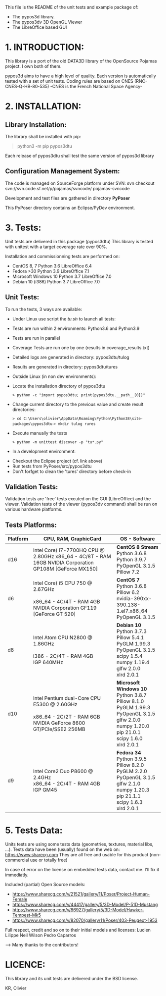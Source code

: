 
This file is the README of the unit tests and example package of\:
- The pypos3d library.
- The pypos3dv 3D OpenGL Viewer
- The LibreOffice based GUI

# 1. INTRODUCTION:
This library is a port of the old DATA3D library of the OpenSource Pojamas project.
I own both of them.

pypos3d aims to have a high level of quality.
Each version is automatically tested with a set of unit tests.
Coding rules are based on CNES (RNC-CNES-Q-HB-80-535) -CNES is the French National Space Agency-


# 2. INSTALLATION:

## Library Installation:
The library shall be installed with pip:
> python3 -m pip pypos3dtu

Each release of pypos3dtu shall test the same version of pypos3d library


## Configuration Management System:
The code is managed on SourceForge platform under SVN:
svn checkout svn://svn.code.sf.net/p/pojamas/svncode/ pojamas-svncode

Development and test files are gathered in directory **PyPoser**

This PyPoser directory contains an Eclipse/PyDev environment.


# 3. Tests:
Unit tests are delivered in this package (pypos3dtu)
This library is tested with unitest with a target coverage rate over 90%.

Installation and commissionning tests are performed on:
- CentOS 8, 7           Python 3.6   LibreOffice 6.4
- Fedora >30            Python 3.9   LibreOffice 7.1
- Microsoft Windows 10  Python 3.7   LibreOffice 7.0
- Debian 10 (i386)      Python 3.7   LibreOffice 7.0


## Unit Tests:
To run the tests, 3 ways are available:

* Under Linux use script the _tu.sh_ to launch all tests:
 - Tests are run within 2 environments: Python3.6 and Python3.9
 - Tests are run in parallel
 - Coverage Tests are run one by one (results in coverage\_results.txt)
 
 - Detailed logs are generated in directory: pypos3dtu/tulog
 - Results are generated in directory: pypos3dtu/tures

* Outside Linux (in non dev environments):
 - Locate the installation directory of pypos3dtu

   `> python -c "import pypos3dtu; print(pypos3dtu.__path__[0])"`
   
 - Change current directory to the previous value and create result directories:
  
   `> cd C:\Users\olivier\AppData\Roaming\Python\Python38\site-packages\pypos3dtu`
   `> mkdir tulog rures` 

 - Execute manually the tests

   `> python -m unittest discover -p "tu*.py"`

* In a development environment:
 - Checkout the Eclipse project (cf. link above)
 - Run tests from PyPoser/src/pypos3dtu
 - Don't forfget to clean the 'tures' directory before check-in


## Validation Tests:
Validation tests are 'free' tests excuted on the GUI (LibreOffice) and the viewer.
Validation tests of the viewer (pypos3dv command) shall be run on various hardware
platforms.

## Tests Platforms:

|Platform| CPU, RAM, GraphicCard | OS - Software |
|---------|----------------------|---------------|
|d16      | Intel Core) i7-7700HQ CPU @ 2.80GHz x86\_64 - 4C/8T - RAM 16GB NVIDIA Corporation GP108M [GeForce MX150]|**CentOS 8 Stream**<br/>Python 3.6.8<br/>Python 3.9.7<br/>PyOpenGL 3.1.5<br/>Pillow 7.2|
|d6       | Intel Core) i5 CPU 750  @ 2.67GHz<br/><br/>x86\_64 - 4C/4T - RAM 4GB<br/>NVIDIA Corporation GF119 [GeForce GT 520]|**CentOS 7**<br/>Python 3.6.8<br/>Pillow 6.2 <br/>nvidia-390xx-390.138-1.el7.x86\_64<br/>PyOpenGL 3.1.5| 
|d8       | Intel Atom CPU N2800   @ 1.86GHz<br/><br/> i386 - 2C/4T - RAM 4GB<br/>IGP 640MHz   | **Debian 10**<br/> Python 3.7.3<br/>Pillow 5.4.1<br/>PyGLM 1.99.3 <br/>PyOpenGL         3.1.5<br/>scipy            1.5.4<br/>numpy            1.19.4<br/>glfw             2.0.0<br/> xlrd             2.0.1<br/>|
|d10      | Intel Pentium dual-Core CPU E5300 @ 2.60GHz<br/><br/>x86\_64 - 2C/2T - RAM 6GB<br/>NVIDIA GeForce 8600 GT/PCIe/SSE2 256MB<br/>| **Microsoft Windows 10**<br/>Python 3.8.7<br/>Pillow 8.1.0<br/> PyGLM      1.99.3<br/> PyOpenGL   3.1.5<br/> glfw       2.0.0<br/> numpy      1.20.0<br/> pip        21.0.1<br/> scipy      1.6.0<br/> xlrd       2.0.1    |
|d9       | Intel Core2 Duo P8600 @ 2.4GHz<br/> x86\_64 - 2C/4T - RAM 4GB<br/>IGP GM45|**Fedora 34**<br/>Python 3.9.5<br/>Pillow 8.2.0<br/> PyGLM      2.2.0<br/> PyOpenGL   3.1.5<br/> glfw       2.1.0<br/> numpy      1.20.3<br/>pip        21.1.1<br/> scipy      1.6.3<br/> xlrd 2.0.1|


# 5. Tests Data:
Units tests are using some tests data (geometries, textures, material libs, ...).
Tests data have been (usually) found on the web on\: https://www.sharecg.com
They are all free and usable for this product (non-commercial use or totally free) 

In case of error on the license on embedded tests data, contact me. I'll fix it immediatly.

Included (partial) Open Source models:
 - https://www.sharecg.com/v/21521/gallery/11/Poser/Project-Human-Female
 - https://www.sharecg.com/v/44417/gallery/5/3D-Model/P-51D-Mustang
 - https://www.sharecg.com/v/86927/gallery/5/3D-Model/Hawker-Tempest-Mk5
 - https://www.sharecg.com/v/82070/gallery/11/Poser/403-Peugeot-1953

Full respect, credit and so on to their initial models and licenses:
  Lucien Lilippe
  Neil Wilson
  Pedro Caparros

--> Many thanks to the contributors!

# LICENCE:
  This library and its unit tests are delivered under the BSD license.


KR, Olivier



